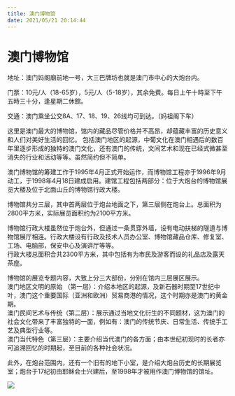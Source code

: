 ```yaml
---
title: 澳门博物馆  
date: 2021/05/21 20:14:44  
---
```

  
# 澳门博物馆  
地址：澳门妈阁廟前地一号，大三巴牌坊也就是澳门市中心的大炮台内。  
  
门票：10元/人（18-65岁），5元/人（5-18岁），其余免费。每日上午十時至下午五時三十分，逢星期二休館。  
  
交通：澳门乘坐公交8A、17、18、19、26线均可到达。（妈祖阁下车）  
  
这里是澳门最大的博物馆，馆内的藏品尽管价格并不高昂，却蕴藏丰富的历史意义和人们对美好生活的回忆。 包括澳门地区的起源，中葡文化在澳门相遇后的数百年里逐步形成的独特的澳门文化，还有澳门的传统，文间艺术和现在已经式微甚至消失的行业和活动等等。虽然简约但不简单。  
  
澳门博物馆的筹建工作于1995年4月正式开始运作，而博物馆工程亦于1996年9月动工，于1998年4月18日建成启用。建馆工程包括两部分：位于大炮台的博物馆展览大楼及位于北面山丘的博物馆行政大楼。  
  
博物馆共分三层，其中首两层位于炮台地面之下，第三层侧在炮台上。总面积为2800平方米，实际展览面积约为2100平方米。  
  
博物馆行政大楼虽然位于炮台外，但通过一条贯穿外墙，设有电动扶梯的隧道与博物馆展厅相连。行政大楼设有行政及技术人员办公室、博物馆藏品仓库、修复室、工场、电脑部，保安中心及演讲厅等等。  
行政大楼总面积合共2300平方米，其中包括有为市民及游客而设的礼品店及露天茶座。  
  
博物馆的展览专题内容，大致上分三大部份，分别在馆内三层展区展示。  
澳门地区文明的原始 （第一层）：介绍本地区的起源，及新石器时期至17世纪中叶，澳门这个重要国际（亚洲和欧洲）贸易商港的情况，这个时期亦是澳门的黄金期。  
澳门民间艺术与传统（第二层）：展示通过当地文化衍生的不同题材，这为澳门的社会文化带来了丰富独特的一面，例如有：澳门的传统节庆、日常生活、传统手工艺及典型行业等。  
澳门当代特色（第三层）：主要介绍当代澳门的各方面；由本世纪初现时的长者亦可追溯回忆的时期起，至目前的各种社会状况。  
  
此外，在炮台范围内，还有一个旧有的地下小室，是介绍大炮台历史的长期展览室；炮台于17纪初由耶稣会士兴建后，至1998年才被用作澳门博物馆的馆址。  
  
![](https://cdn.jsdelivr.net/gh/szqq0512/Pic/img/202201212059402.png)  